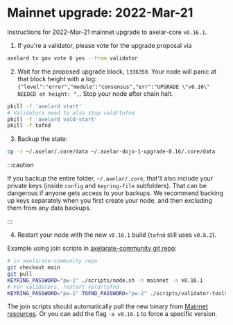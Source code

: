 # Mainnet upgrade: 2022-Mar-21

Instructions for 2022-Mar-21 mainnet upgrade to axelar-core `v0.16.1`.

1. If you're a validator, please vote for the upgrade proposal via

```bash
axelard tx gov vote 6 yes --from validator
```

2. Wait for the proposed upgrade block, `1336350`. Your node will panic at that block height with a log: `{"level":"error","module":"consensus","err":"UPGRADE \"v0.16\" NEEDED at height: ",`. Stop your node after chain halt.

```bash
pkill -f 'axelard start'
# Validators need to also stop vald/tofnd
pkill -f 'axelard vald-start'
pkill -f tofnd
```

3. Backup the state:

```bash
cp -r ~/.axelar/.core/data ~/.axelar-dojo-1-upgrade-0.16/.core/data
```

:::caution

If you backup the entire folder, `~/.axelar/.core`, that'll also include your
private keys (inside `config` and `keyring-file` subfolders). That can be dangerous if anyone gets access to your backups.
We recommend backing up keys separately when you first create your node, and then excluding them from any data backups.

:::

4. Restart your node with the new `v0.16.1` build (`tofnd` still uses `v0.8.2`).

Example using join scripts in [axelarate-community git repo](https://github.com/axelarnetwork/axelarate-community):

```bash
# in axelarate-community repo
git checkout main
git pull
KEYRING_PASSWORD="pw-1" ./scripts/node.sh -n mainnet -a v0.16.1
# For validators, restart vald/tofnd
KEYRING_PASSWORD="pw-1" TOFND_PASSWORD="pw-2" ./scripts/validator-tools-host.sh -a v0.16.1 -n mainnet
```

The join scripts should automatically pull the new binary from [Mainnet resources](https://docs.axelar.dev/resources/mainnet). Or you can add the flag `-a v0.16.1` to force a specific version.
